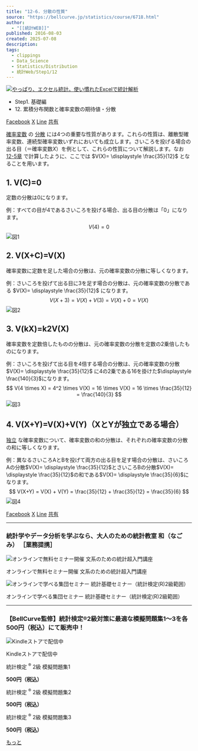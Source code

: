 ```yaml
---
title: "12-6. 分散の性質"
source: "https://bellcurve.jp/statistics/course/6718.html"
author:
  - "[[統計WEB]]"
published: 2016-08-03
created: 2025-07-08
description: 
tags:
  - clippings
  - Data_Science
  - Statistics/Distribution
  - 統計Web/Step1/12
---
```

[![やっぱり、エクセル統計。使い慣れたExcelで統計解析](https://bellcurve.jp/statistics/wp-content/uploads/2024/09/statistics01-b_ver3.png "やっぱり、エクセル統計。使い慣れたExcelで統計解析")](https://bellcurve.jp/ex/)

- Step1. 基礎編
- 12\. 累積分布関数と確率変数の期待値・分散

[Facebook](https://bellcurve.jp/#facebook "Facebook") [X](https://bellcurve.jp/#x "X") [Line](https://bellcurve.jp/#line "Line") [共有](https://www.addtoany.com/share#url=https%3A%2F%2Fbellcurve.jp%2Fstatistics%2Fcourse%2F6718.html&title=12-6.%20%E5%88%86%E6%95%A3%E3%81%AE%E6%80%A7%E8%B3%AA)

[確率変数](https://bellcurve.jp/statistics/glossary/807.html) の [分散](https://bellcurve.jp/statistics/glossary/1032.html) には4つの重要な性質があります。これらの性質は、離散型確率変数、連続型確率変数いずれにおいても成立します。さいころを投げる場合の出る目（＝確率変数$X$）を例として、これらの性質について解説します。なお [12-5章](https://bellcurve.jp/statistics/course/6716.html) で計算したように、ここでは $V(X)= \displaystyle \frac{35}{12}$<!-- ![V(X)= \displaystyle \frac{35}{12}](https://bellcurve.jp/statistics/wp-content/ql-cache/quicklatex.com-c5c2fcdd8845c677a0be891289a8e05c_l3.svg "Rendered by QuickLaTeX.com")  -->
となることを用います。

## 1\. V(C)=0

定数の分散は0になります。

例：すべての目が4であるさいころを投げる場合、出る目の分散は「0」になります。
$$
V(4) = 0
$$
![図1](https://bellcurve.jp/statistics/wp-content/uploads/2016/08/795316b92fc766b0181f6fef074f03fa-4.png)

## 2\. V(X+C)=V(X)

確率変数に定数を足した場合の分散は、元の確率変数の分散に等しくなります。

例：さいころを投げて出る目に3を足す場合の分散は、元の確率変数の分散である $V(X)= \displaystyle \frac{35}{12}$<!-- ![V(X)=\displaystyle \frac{35}{12}](https://bellcurve.jp/statistics/wp-content/ql-cache/quicklatex.com-d97fd693e4f53733a5d24f13dd623e40_l3.svg "Rendered by QuickLaTeX.com")  -->
になります。
$$
V(X+3) = V(X) + V(3) = V(X)+0 = V(X)
$$
![図2](https://bellcurve.jp/statistics/wp-content/uploads/2016/08/2b530e80c7d0de90885e285c5d798063-4.png)

## 3\. V(kX)=k2V(X)

確率変数を定数倍したものの分散は、元の確率変数の分散を定数の2乗倍したものになります。

例：さいころを投げて出る目を4倍する場合の分散は、元の確率変数の分散 $V(X)= \displaystyle \frac{35}{12}$<!-- ![V(X)=\displaystyle \frac{35}{12}](https://bellcurve.jp/statistics/wp-content/ql-cache/quicklatex.com-d97fd693e4f53733a5d24f13dd623e40_l3.svg "Rendered by QuickLaTeX.com")  -->
に4の2乗である16を掛けた$\displaystyle \frac{140}{3}$になります。
$$
V(4 \times X) = 4^2 \times V(X) = 16 \times V(X) = 16 \times \frac{35}{12} = \frac{140}{3}
$$
![図3](https://bellcurve.jp/statistics/wp-content/uploads/2016/08/c8856789ec11ab8b1013037cef6929f9-7.png)

## 4\. V(X+Y)=V(X)+V(Y)（XとYが独立である場合）

[独立](https://bellcurve.jp/statistics/glossary/1402.html) な確率変数について、確率変数の和の分散は、それぞれの確率変数の分散の和に等しくなります。

例：異なるさいころAとBを投げて両方の出る目を足す場合の分散は、さいころAの分散$V(X)= \displaystyle \frac{35}{12}$とさいころBの分散$V(X)= \displaystyle \frac{35}{12}$の和である$V(X)= \displaystyle \frac{35}{6}$になります。
$$
V(X+Y) = V(X) + V(Y) = \frac{35}{12} + \frac{35}{12} = \frac{35}{6}
$$
![図4](https://bellcurve.jp/statistics/wp-content/uploads/2016/08/3a4f695a458cb0ac0aceaa2eb13ac2dd-4.png)

[Facebook](https://bellcurve.jp/#facebook "Facebook") [X](https://bellcurve.jp/#x "X") [Line](https://bellcurve.jp/#line "Line") [共有](https://www.addtoany.com/share#url=https%3A%2F%2Fbellcurve.jp%2Fstatistics%2Fcourse%2F6718.html&title=12-6.%20%E5%88%86%E6%95%A3%E3%81%AE%E6%80%A7%E8%B3%AA)

---

### 統計学やデータ分析を学ぶなら、大人のための統計教室 和（なごみ） ［業務提携］

![オンラインで無料セミナー開催 文系のための統計超入門講座](https://bellcurve.jp/statistics/wp-content/uploads/2025/05/toukeicyounyumon.png)

オンラインで無料セミナー開催 文系のための統計超入門講座

![オンラインで学べる集団セミナー 統計基礎セミナー（統計検定(R)2級範囲）](https://bellcurve.jp/statistics/wp-content/uploads/2025/05/toukeikiso.png)

オンラインで学べる集団セミナー 統計基礎セミナー（統計検定(R)2級範囲）

---

### 【BellCurve監修】統計検定®2級対策に最適な模擬問題集1～3を各500円（税込）にて販売中！

![Kindleストアで配信中](https://bellcurve.jp/statistics/wp-content/uploads/2018/07/bnr_kindle.png)

Kindleストアで配信中

統計検定 <sup>®</sup> 2級 模擬問題集1

**500円（税込）**  

統計検定 <sup>®</sup> 2級 模擬問題集2

**500円（税込）**  

統計検定 <sup>®</sup> 2級 模擬問題集3

**500円（税込）**  

[もっと](https://bellcurve.jp/statistics/course/#addtoany "すべてを表示")